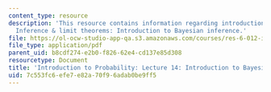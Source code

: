 ```yaml
---
content_type: resource
description: 'This resource contains information regarding introduction to probability:
  Inference & limit theorems: Introduction to Bayesian inference.'
file: https://ol-ocw-studio-app-qa.s3.amazonaws.com/courses/res-6-012-introduction-to-probability-spring-2018/7c553fc6efe7e82a70f96adab0be9ff5_MITRES_6_012S18_L14AS.pdf
file_type: application/pdf
parent_uid: b8cdf274-e2b0-f826-62e4-cd137e85d308
resourcetype: Document
title: 'Introduction to Probability: Lecture 14: Introduction to Bayesian Inference'
uid: 7c553fc6-efe7-e82a-70f9-6adab0be9ff5
---
```


